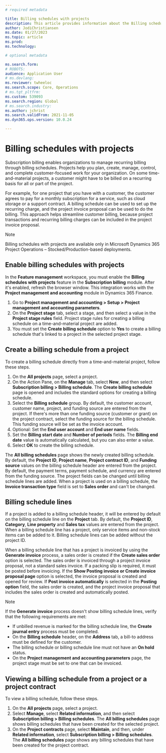 ```yaml
---
# required metadata

title: Billing schedules with projects
description: This article provides information about the Billing schedules with projects feature, which lets you set up a billing schedule that has a project ID and invoice it through a project invoice proposal.
author: JodiChristiansen
ms.date: 01/27/2023
ms.topic: article
ms.prod: 
ms.technology: 

# optional metadata

ms.search.form:  
# ROBOTS: 
audience: Application User
# ms.devlang: 
ms.reviewer: twheeloc
ms.search.scope: Core, Operations
# ms.tgt_pltfrm: 
ms.custom: 539093
ms.search.region: Global
# ms.search.industry: 
ms.author: jchrist
ms.search.validFrom: 2021-11-05
ms.dyn365.ops.version: 10.0.24

---
```


# Billing schedules with projects

Subscription billing enables organizations to manage recurring billing through billing schedules. Projects help you plan, create, manage, control, and complete customer-focused work for your organization. On some time-and-material projects, a customer might have to be billed on a recurring basis for all or part of the project.

For example, for one project that you have with a customer, the customer agrees to pay for a monthly subscription for a service, such as cloud storage or a support contract. A billing schedule can be used to set up the recurring charge, and the project invoice proposal can be used to do the billing. This approach helps streamline customer billing, because project transactions and recurring billing charges can be included in the project invoice proposal.

> [!NOTE]
> Billing schedules with projects are available only in Microsoft Dynamics 365 Project Operations – Stocked/Production-based deployments.

## Enable billing schedules with projects

In the **Feature management** workspace, you must enable the **Billing schedules with projects** feature in the **Subscription billing** module. After it's enabled, refresh the browser window. This integration works with the **Project management and accounting** module in Dynamics 365 Finance.

1. Go to **Project management and accounting \> Setup \> Project management and accounting parameters**.
2. On the **Project stage** tab, select a stage, and then select a value in the **Project stage rules** field. Project stage rules for creating a billing schedule on a time-and-material project are added.
3. You must set the **Create billing schedule** option to **Yes** to create a billing schedule that's linked to a project in the selected project stage.

## Create a billing schedule from a project

To create a billing schedule directly from a time-and-material project, follow these steps.

1. On the **All projects** page, select a project.
2. On the Action Pane, on the **Manage** tab, select **New**, and then select **Subscription billing \> Billing schedule**. The **Create billing schedule** page is opened and includes the standard options for creating a billing schedule.
3. Select the **Billing schedule** group. By default, the customer account, customer name, project, and funding source are entered from the project. If there's more than one funding source (customer or grant) on the project contract, select the funding source for the billing schedule. This funding source will be set as the invoice account.
4. Optional: Set the **End user account** and **End user name** fields.
5. Set the **Billing start date** and **Number of periods** fields. The **Billing end date** value is automatically calculated, but you can also enter a value.
6. Select **OK** to create the billing schedule.

The **All billing schedules** page shows the newly created billing schedule. By default, the **Project ID**, **Project name**, **Project contract ID**, and **Funding source** values on the billing schedule header are entered from the project. By default, the payment terms, payment schedule, and currency are entered from the funding source. The project fields can be changed until billing schedule lines are added. When a project is used on a billing schedule, the **Invoice transaction type** field is set to **Sales order** and can't be changed.

## Billing schedule lines

If a project is added to a billing schedule header, it will be entered by default on the billing schedule line on the **Project** tab. By default, the **Project ID**, **Category**, **Line property** and **Sales tax** values are entered from the project. When a billing schedule line has a project, only service items and non-stock items can be added to it. Billing schedule lines can be added without the project ID.

When a billing schedule line that has a project is invoiced by using the **Generate invoice** process, a sales order is created if the **Create sales order** option is selected. The sales order is invoiced through a project invoice proposal, not a standard sales invoice. If a packing slip is required, it must be posted before invoicing. If the **Show Posting invoice or Create invoice proposal page** option is selected, the invoice proposal is created and opened for review. If **Post invoice automatically** is selected in the **Posting option** field, the sales order is created, and the project invoice proposal that includes the sales order is created and automatically posted.

> [!NOTE]
> If the **Generate invoice** process doesn't show billing schedule lines, verify that the following requirements are met:
>
> - If unbilled revenue is marked for the billing schedule line, the **Create journal entry** process must be completed.
> - On the **Billing schedule** header, on the **Address** tab, a bill-to address must be defined for the customer.
> - The billing schedule or billing schedule line must not have an **On hold** status.
> - On the **Project management and accounting parameters** page, the project stage must be set to one that can be invoiced.

## Viewing a billing schedule from a project or a project contract

To view a billing schedule, follow these steps.

1. On the **All projects** page, select a project.
2. Select **Manage**, select **Related information**, and then select **Subscription billing \> Billing schedules**. The **All billing schedules** page shows billing schedules that have been created for the selected project.
3. On the **Project contracts** page, select **Maintain**, and then, under **Related information**, select **Subscription billing \> Billing schedules**. The **All billing schedules** page shows any billing schedules that have been created for the project contract.

